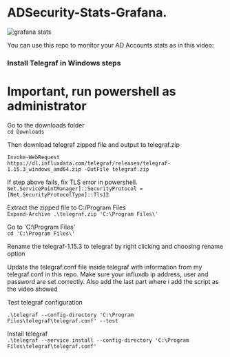 # ADSecurity-Stats-Grafana.  
![grafana stats](https://github.com/lmakonem/ADSecurity-Stats-Grafana/blob/main/grafana-ad-stats.png)

You can use this repo to monitor your AD Accounts stats as in this video: <url to video>

### Install Telegraf in Windows steps

#  Important, run powershell as administrator
Go to the downloads folder  
`cd Downloads`

Then download telegraf zipped file and output to telegraf.zip  

`Invoke-WebRequest https://dl.influxdata.com/telegraf/releases/telegraf-1.15.3_windows_amd64.zip -OutFile telegraf.zip`

If step above fails, fix TLS error in powershell.  
`Net.ServicePointManager]::SecurityProtocol =[Net.SecurityProtocolType]::Tls12`

Extract the zipped file to C:/Program Files  
`Expand-Archive .\telegraf.zip 'C:\Program Files\'`

Go to 'C:\Program Files\'  
`cd 'C:\Program Files\'`

Rename the telegraf-1.15.3 to telegraf by right clicking and choosing rename option

Update the telegraf.conf file inside telegraf with information from my telegraf.conf in this repo. Make sure your influxdb ip address, user and password are set correctly. Also add the last part where i add the script as the video showed

Test telegraf configuration

`.\telegraf --config-directory 'C:\Program Files\telegraf\telegraf.conf' --test`

Install telegraf  
`.\telegraf --service install --config-directory 'C:\Program Files\telegraf\telegraf.conf'`
